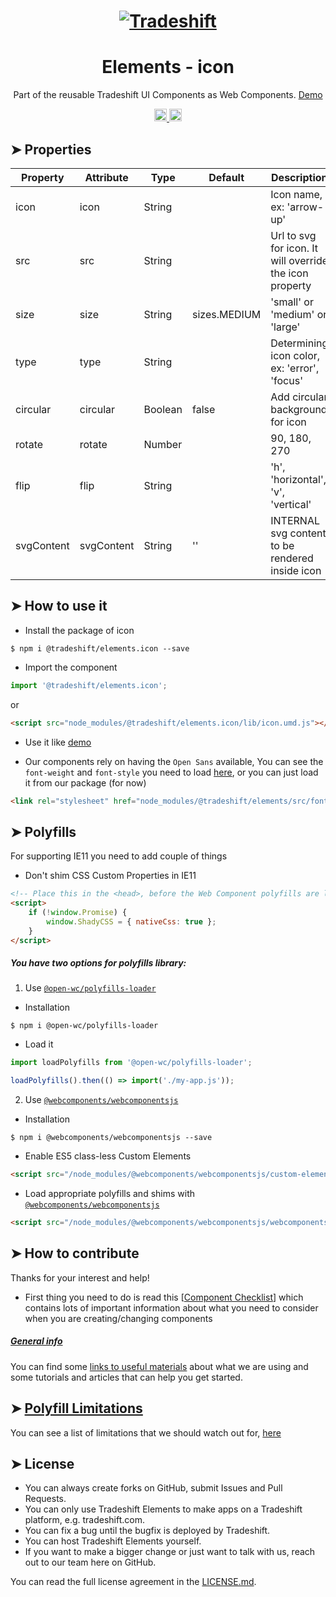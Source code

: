 <h1 align="center">
    <a href="https://tradeshift.com/">
      <img alt="Tradeshift" src="https://tradeshift.com/wp-content/themes/Tradeshift/img/brand/logo-black.png"/>
    </a>
</h1>

<h1 align="center">Elements - icon</h1>

<p align="center">
  Part of the reusable Tradeshift UI Components as Web Components.
    <a href="https://tradeshift.github.io/elements/?path=/story/ts-icon--default">
      Demo
    </a>
</p>

<p align="center">
    <a href="https://www.npmjs.com/package/@tradeshift/elements.icon">
      <img alt="NPM Version" src="https://badgen.net/npm/v/@tradeshift/elements.icon" height="20"/>
    </a>
    <a href="https://npmcharts.com/compare/@tradeshift/elements.icon?minimal=true">
      <img alt="Downloads per month" src="https://badgen.net/npm/dm/@tradeshift/elements.icon" height="20"/>
    </a>
</p>

<style>
  table {
        width:100%;
  }
</style>

## ➤ Properties

| Property   | Attribute  | Type    | Default      | Description                                             |
| ---------- | ---------- | ------- | ------------ | ------------------------------------------------------- |
| icon       | icon       | String  |              | Icon name, ex: 'arrow-up'                               |
| src        | src        | String  |              | Url to svg for icon. It will override the icon property |
| size       | size       | String  | sizes.MEDIUM | 'small' or 'medium' or 'large'                          |
| type       | type       | String  |              | Determining icon color, ex: 'error', 'focus'            |
| circular   | circular   | Boolean | false        | Add circular background for icon                        |
| rotate     | rotate     | Number  |              | 90, 180, 270                                            |
| flip       | flip       | String  |              | 'h', 'horizontal', 'v', 'vertical'                      |
| svgContent | svgContent | String  | ''           | INTERNAL svg content to be rendered inside icon         |

## ➤ How to use it

- Install the package of icon

```shell
$ npm i @tradeshift/elements.icon --save
```

- Import the component

```js
import '@tradeshift/elements.icon';
```

or

```html
<script src="node_modules/@tradeshift/elements.icon/lib/icon.umd.js"></script>
```

- Use it like [demo]("https://tradeshift.github.io/elements/?path=/story/ts-icon--default")

- Our components rely on having the `Open Sans` available, You can see the `font-weight` and `font-style` you need to load [here](https://github.com/Tradeshift/elements/blob/master/packages/core/src/fonts.css), or you can just load it from our package (for now)

```html
<link rel="stylesheet" href="node_modules/@tradeshift/elements/src/fonts.css" />
```

## ➤ Polyfills

For supporting IE11 you need to add couple of things

- Don't shim CSS Custom Properties in IE11

```html
<!-- Place this in the <head>, before the Web Component polyfills are loaded -->
<script>
	if (!window.Promise) {
		window.ShadyCSS = { nativeCss: true };
	}
</script>
```

##### You have two options for polyfills library:

1. Use [`@open-wc/polyfills-loader`](https://github.com/open-wc/open-wc/tree/master/packages/polyfills-loader)

- Installation

```shell
$ npm i @open-wc/polyfills-loader
```

- Load it

```js
import loadPolyfills from '@open-wc/polyfills-loader';

loadPolyfills().then(() => import('./my-app.js'));
```

2. Use [`@webcomponents/webcomponentsjs`](https://github.com/webcomponents/polyfills/tree/master/packages/webcomponentsjs)

- Installation

```hell
$ npm i @webcomponents/webcomponentsjs --save
```

- Enable ES5 class-less Custom Elements

```html
<script src="/node_modules/@webcomponents/webcomponentsjs/custom-elements-es5-adapter.js"></script>
```

- Load appropriate polyfills and shims with [`@webcomponents/webcomponentsjs`](https://github.com/webcomponents/webcomponentsjs)

```html
<script src="/node_modules/@webcomponents/webcomponentsjs/webcomponents-loader.js" defer></script>
```

## ➤ How to contribute

Thanks for your interest and help!

- First thing you need to do is read this [[Component Checklist](https://github.com/Tradeshift/elements/wiki/Component-checklist)] which contains lots of important information about what you need to consider when you are creating/changing components

##### [General info](https://github.com/Tradeshift/elements/wiki/Useful-materials-starter)

You can find some [links to useful materials](https://github.com/Tradeshift/elements/wiki/Useful-materials-starter) about what we are using and some tutorials and articles that can help you get started.

## ➤ [Polyfill Limitations](https://github.com/Tradeshift/elements/wiki/Polyfill-Limitations)

You can see a list of limitations that we should watch out for, [here](https://github.com/Tradeshift/elements/wiki/Polyfill-Limitations)

## ➤ License

- You can always create forks on GitHub, submit Issues and Pull Requests.
- You can only use Tradeshift Elements to make apps on a Tradeshift platform, e.g. tradeshift.com.
- You can fix a bug until the bugfix is deployed by Tradeshift.
- You can host Tradeshift Elements yourself.
- If you want to make a bigger change or just want to talk with us, reach out to our team here on GitHub.

You can read the full license agreement in the [LICENSE.md](https://github.com/Tradeshift/elements/blob/master/LICENSE.md).
